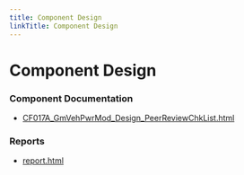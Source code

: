 ```yaml
---
title: Component Design
linkTitle: Component Design
---
```


# Component Design
### Component Documentation

- [CF017A_GmVehPwrMod_Design_PeerReviewChkList.html](Doc/CF017A_GmVehPwrMod_Design_PeerReviewChkList.html)

### Reports

- [report.html](Reports/report.html)

